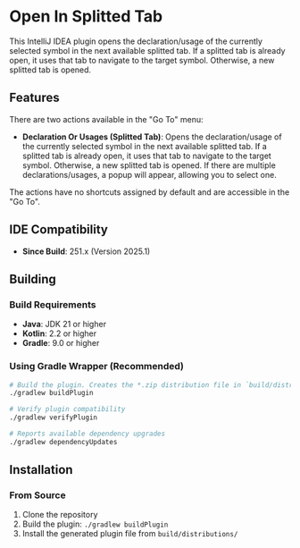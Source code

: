 # Open In Splitted Tab

This IntelliJ IDEA plugin opens the declaration/usage of the currently selected symbol in the next available splitted tab. If a splitted tab is already open, it uses that tab to navigate to the target symbol. Otherwise, a new splitted tab is opened.

## Features

There are two actions available in the "Go To" menu:

- **Declaration Or Usages (Splitted Tab)**: Opens the declaration/usage of the currently selected symbol in the next available splitted tab. If a splitted tab is already open, it uses that tab to navigate to the target symbol. Otherwise, a new splitted tab is opened. If there are multiple declarations/usages, a popup will appear, allowing you to select one.

The actions have no shortcuts assigned by default and are accessible in the "Go To".

## IDE Compatibility

- **Since Build**: 251.x (Version 2025.1)

## Building

### Build Requirements
- **Java**: JDK 21 or higher
- **Kotlin**: 2.2 or higher
- **Gradle**: 9.0 or higher

### Using Gradle Wrapper (Recommended)
```bash
# Build the plugin. Creates the *.zip distribution file in `build/distributions/`
./gradlew buildPlugin

# Verify plugin compatibility
./gradlew verifyPlugin

# Reports available dependency upgrades
./gradlew dependencyUpdates
```

## Installation

### From Source

1. Clone the repository
2. Build the plugin: `./gradlew buildPlugin`
3. Install the generated plugin file from `build/distributions/`
